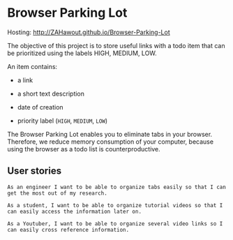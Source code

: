 # Browser Parking Lot

Hosting: http://ZAHawout.github.io/Browser-Parking-Lot

The objective of this project is to store useful links with a todo item that can be prioritized using the labels HIGH, MEDIUM, LOW.

An item contains:

- a link

- a short text description

- date of creation

- priority label (`HIGH`, `MEDIUM`, `LOW`)

The Browser Parking Lot enables you to eliminate tabs in your browser. Therefore, we reduce memory consumption of your computer, because using the browser as a todo list is counterproductive.

## User stories

```
As an engineer I want to be able to organize tabs easily so that I can get the most out of my research. 

As a student, I want to be able to organize tutorial videos so that I can easily access the information later on.

As a Youtuber, I want to be able to organize several video links so I can easily cross reference information.

```